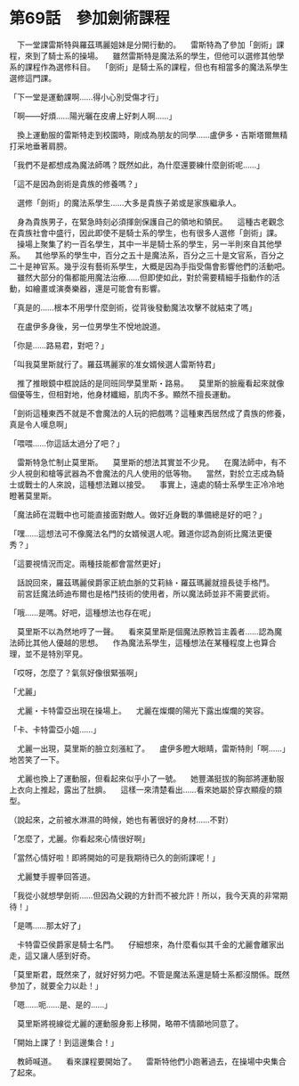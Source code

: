 # 第69話　參加劍術課程

　下一堂課雷斯特與羅茲瑪麗姐妹是分開行動的。
　雷斯特為了參加「劍術」課程，來到了騎士系的操場。
　雖然雷斯特是魔法系的學生，但他可以選修其他學系的課程作為選修科目。
　「劍術」是騎士系的課程，但也有相當多的魔法系學生選修這門課。

「下一堂是運動課啊……得小心別受傷才行」

「啊——好煩……陽光曬在皮膚上好刺人啊……」

　換上運動服的雷斯特走到校園時，剛成為朋友的同學……盧伊多・吉斯塔爾無精打采地垂著肩膀。

「我們不是都想成為魔法師嗎？既然如此，為什麼還要練什麼劍術呢……」

「這不是因為劍術是貴族的修養嗎？」

　選修「劍術」的魔法系學生……大多是貴族子弟或是家族繼承人。

　身為貴族男子，在緊急時刻必須揮劍保護自己的領地和領民。
　這種古老觀念在貴族社會中盛行，因此即使不是騎士系的學生，也有很多人選修「劍術」課。
　操場上聚集了約一百名學生，其中一半是騎士系的學生，另一半則來自其他學系。
　其他學系的學生中，百分之五十是魔法系，百分之三十是文官系，百分之二十是神官系。幾乎沒有藝術系學生，大概是因為手指受傷會影響他們的活動吧。
　雖然大部分的傷都能用魔法治療……但即使如此，對於需要精細手指動作的活動，如繪畫或演奏樂器，還是可能會有影響。

「真是的……根本不用學什麼劍術，從背後發動魔法攻擊不就結束了嗎」

　在盧伊多身後，另一位男學生不悅地說道。

「你是……路易君，對吧？」

「叫我莫里斯就行了。羅茲瑪麗家的准女婿候選人雷斯特君」

　推了推眼鏡中框說話的是同班同學莫里斯・路易。
　莫里斯的臉龐看起來就像個優等生，但相對地，他身材纖細，肌肉不多。顯然不擅長運動。

「劍術這種東西不就是不會魔法的人玩的把戲嗎？這種東西居然成了貴族的修養，真是令人嘆息啊」

「喂喂……你這話太過分了吧？」

　雷斯特急忙制止莫里斯。
　莫里斯的想法其實並不少見。
　在魔法師中，有不少人視劍和槍等武器為不會魔法的凡人使用的低等物。
　當然，對於立志成為騎士或戰士的人來說，這種想法難以接受。
　事實上，遠處的騎士系學生正冷冷地瞪著莫里斯。

「魔法師在混戰中也可能直接面對敵人。做好近身戰的準備總是好的吧？」

「嘿……這想法可不像魔法名門的女婿候選人呢。難道你認為劍術比魔法更優秀？」

「這要視情況而定。兩種技能都會當然更好」

　話說回來，羅茲瑪麗侯爵家正統血脈的艾莉絲・羅茲瑪麗就擅長徒手格鬥。
　前宮廷魔法師迪布爾也是格鬥技術的使用者，所以魔法師並非不需要武術。

「哦……是嗎。好吧，這種想法也存在呢」

　莫里斯不以為然地哼了一聲。
　看來莫里斯是個魔法原教旨主義者……認為魔法師比其他人優越的思想。
　作為魔法系學生，這種想法在某種程度上也算合理，並不是特別罕見。

「哎呀，怎麼了？氣氛好像很緊張啊」

「尤麗」

　尤麗・卡特雷亞出現在操場上。
　尤麗在燦爛的陽光下露出燦爛的笑容。

「卡、卡特雷亞小姐……」

　尤麗一出現，莫里斯的臉立刻漲紅了。
　盧伊多瞪大眼睛，雷斯特則「啊……」地苦笑了一下。

　尤麗也換上了運動服，但看起來似乎小了一號。
　她豐滿挺拔的胸部將運動服上衣向上推起，露出了肚臍。
　這樣一來清楚看出……看來她屬於穿衣顯瘦的類型。

（說起來，之前被水淋濕的時候，她也有著很好的身材……不對）

「怎麼了，尤麗。你看起來心情很好啊」

「當然心情好啦！即將開始的可是我期待已久的劍術課呢！」

　尤麗雙手握拳回答道。

「我從小就想學劍術……但因為父親的方針而不被允許！所以，我今天真的非常期待！」

「是嗎……那太好了」

　卡特雷亞侯爵家是騎士名門。
　仔細想來，為什麼看似其千金的尤麗會離家出走，這又讓人感到好奇。

「莫里斯君，既然來了，就好好努力吧。不管是魔法系還是騎士系都沒關係。既然參加了，就要全力以赴！」

「嗯……呃……是、是的……」

　莫里斯將視線從尤麗的運動服身影上移開，略帶不情願地同意了。

「開始上課了！到這邊集合！」

　教師喊道。
　看來課程要開始了。
　雷斯特他們小跑著過去，在操場中央集合了起來。